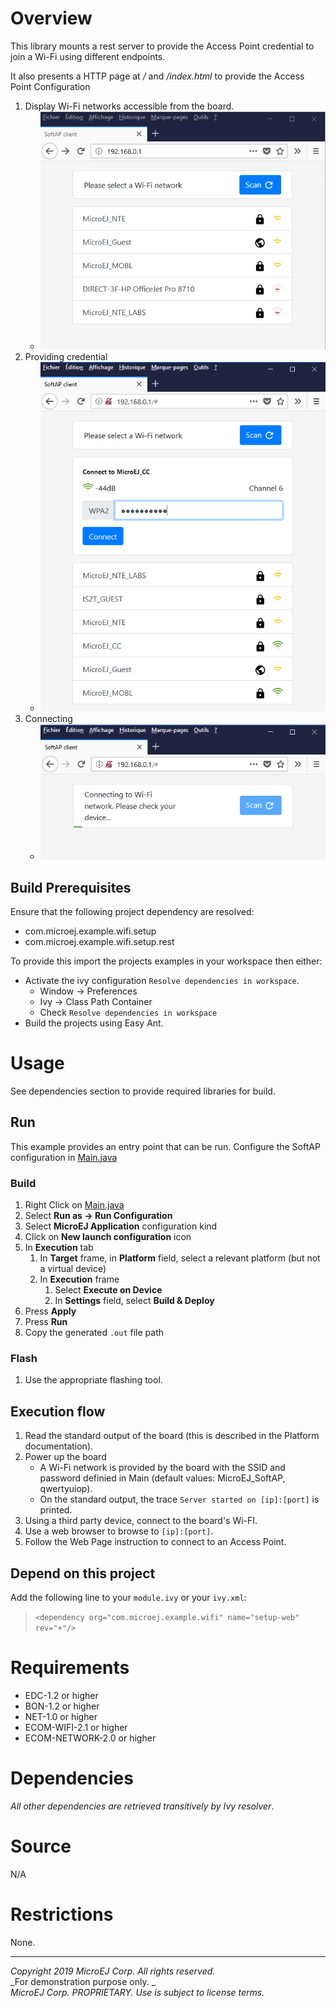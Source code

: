 # Overview

This library mounts a rest server to provide the Access Point credential to join a Wi-Fi using different endpoints.

It also presents a HTTP page at */* and */index.html* to provide the Access Point Configuration

1. Display Wi-Fi networks accessible from the board.
    * ![WebPage.png](screenshots/WebPage.png)
2. Providing credential
    * ![PasswordInput.png](screenshots/PasswordInput.png)
3. Connecting
    * ![Connecting.png](screenshots/Connecting.png)

 
## Build Prerequisites

Ensure that the following project dependency are resolved:
   - com.microej.example.wifi.setup
   - com.microej.example.wifi.setup.rest
 
   
To provide this import the projects examples in your workspace then either:
   * Activate the ivy configuration `Resolve dependencies in workspace`.
     * Window -> Preferences
     * Ivy -> Class Path Container
     * Check `Resolve dependencies in workspace`
   * Build the projects using Easy Ant.

# Usage

See dependencies section to provide required libraries for build.

## Run

This example provides an entry point that can be run.
Configure the SoftAP configuration in [Main.java](src\main\java\com\microej\example\wifi\setup\rest\Main.java)

### Build

1. Right Click on [Main.java](src\main\java\com\microej\example\wifi\setup\rest\Main.java)
2. Select **Run as -> Run Configuration** 
3. Select **MicroEJ Application** configuration kind
4. Click on **New launch configuration** icon
5. In **Execution** tab
	1. In **Target** frame, in **Platform** field, select a relevant platform (but not a virtual device)
	2. In **Execution** frame
		1. Select **Execute on Device**
		2. In **Settings** field, select **Build & Deploy**
6. Press **Apply**
7. Press **Run**
8. Copy the generated `.out` file path

### Flash

1. Use the appropriate flashing tool.

## Execution flow

1. Read the standard output of the board (this is described in the Platform documentation).
2. Power up the board
   * A Wi-Fi network is provided by the board with the SSID and password definied in Main (default values: MicroEJ_SoftAP, qwertyuiop).
   * On the standard output, the trace `Server started on [ip]:[port]` is printed.
3. Using a third party device, connect to the board's Wi-FI.
4. Use a web browser to browse to `[ip]:[port]`.
5. Follow the Web Page instruction to connect to an Access Point.


## Depend on this project

Add the following line to your `module.ivy` or your `ivy.xml`:
> `<dependency org="com.microej.example.wifi" name="setup-web" rev="+"/>`

# Requirements

  - EDC-1.2 or higher
  - BON-1.2 or higher
  - NET-1.0 or higher
  - ECOM-WIFI-2.1 or higher
  - ECOM-NETWORK-2.0 or higher

# Dependencies

_All other dependencies are retrieved transitively by Ivy resolver_.

# Source

N/A

# Restrictions

None.


---
_Copyright 2019 MicroEJ Corp. All rights reserved._  
_For demonstration purpose only. _  
_MicroEJ Corp. PROPRIETARY. Use is subject to license terms._  